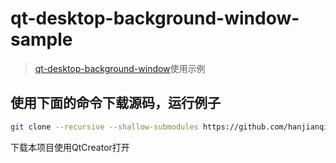 # qt-desktop-background-window-sample

> [qt-desktop-background-window](https://github.com/hanjianqiao/qt-desktop-background-window)使用示例

## 使用下面的命令下载源码，运行例子
```bash
git clone --recursive --shallow-submodules https://github.com/hanjianqiao/qt-desktop-background-window-sample.git
```

下载本项目使用QtCreator打开
